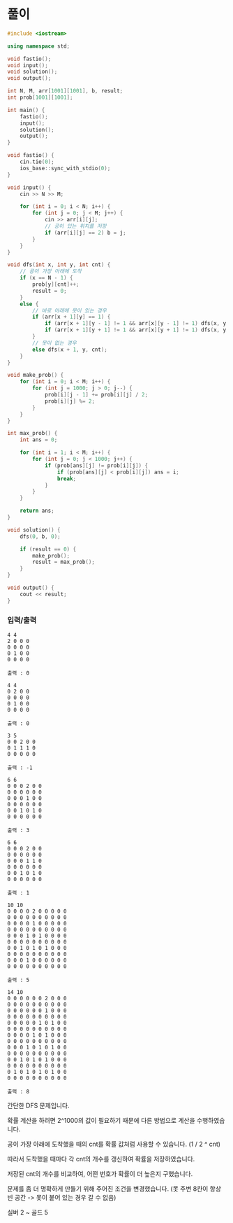 # 풀이
```c++
#include <iostream>

using namespace std;

void fastio();
void input();
void solution();
void output();

int N, M, arr[1001][1001], b, result;
int prob[1001][1001];

int main() {
    fastio();
    input();
    solution();
    output();
}

void fastio() {
    cin.tie(0);
    ios_base::sync_with_stdio(0);
}

void input() {
    cin >> N >> M;

    for (int i = 0; i < N; i++) {
        for (int j = 0; j < M; j++) {
            cin >> arr[i][j];
            // 공이 있는 위치를 저장
            if (arr[i][j] == 2) b = j;
        }
    }
}

void dfs(int x, int y, int cnt) {
    // 공이 가장 아래에 도착
    if (x == N - 1) {
        prob[y][cnt]++;
        result = 0;
    }
    else {
        // 바로 아래에 못이 있는 경우
        if (arr[x + 1][y] == 1) {
            if (arr[x + 1][y - 1] != 1 && arr[x][y - 1] != 1) dfs(x, y - 1, cnt + 1);
            if (arr[x + 1][y + 1] != 1 && arr[x][y + 1] != 1) dfs(x, y + 1, cnt + 1);
        }
        // 못이 없는 경우
        else dfs(x + 1, y, cnt);
    }
}

void make_prob() {
    for (int i = 0; i < M; i++) {
        for (int j = 1000; j > 0; j--) {
            prob[i][j - 1] += prob[i][j] / 2;
            prob[i][j] %= 2;
        }
    }
}

int max_prob() {
    int ans = 0;

    for (int i = 1; i < M; i++) {
        for (int j = 0; j < 1000; j++) {
            if (prob[ans][j] != prob[i][j]) {
                if (prob[ans][j] < prob[i][j]) ans = i;
                break;
            }
        }
    }

    return ans;
}

void solution() {
    dfs(0, b, 0);

    if (result == 0) {
        make_prob();
        result = max_prob();
    }
}

void output() {
    cout << result;
}
```

### 입력/출력
```
4 4
2 0 0 0
0 0 0 0
0 1 0 0
0 0 0 0
```
```
출력 : 0
```

```
4 4
0 2 0 0
0 0 0 0
0 1 0 0 
0 0 0 0
```
```
출력 : 0
```

```
3 5
0 0 2 0 0
0 1 1 1 0
0 0 0 0 0
```
```
출력 : -1
```

```
6 6
0 0 0 2 0 0
0 0 0 0 0 0
0 0 0 1 0 0
0 0 0 0 0 0
0 0 1 0 1 0
0 0 0 0 0 0
```
```
출력 : 3
```

```
6 6
0 0 0 2 0 0
0 0 0 0 0 0
0 0 0 1 1 0
0 0 0 0 0 0
0 0 1 0 1 0
0 0 0 0 0 0
```
```
출력 : 1
```

```
10 10
0 0 0 0 2 0 0 0 0 0
0 0 0 0 0 0 0 0 0 0
0 0 0 0 1 0 0 0 0 0 
0 0 0 0 0 0 0 0 0 0 
0 0 0 1 0 1 0 0 0 0 
0 0 0 0 0 0 0 0 0 0 
0 0 1 0 1 0 1 0 0 0
0 0 0 0 0 0 0 0 0 0
0 0 0 1 0 0 0 0 0 0
0 0 0 0 0 0 0 0 0 0
```
```
출력 : 5
```

```
14 10
0 0 0 0 0 0 2 0 0 0
0 0 0 0 0 0 0 0 0 0
0 0 0 0 0 0 1 0 0 0
0 0 0 0 0 0 0 0 0 0
0 0 0 0 0 1 0 1 0 0
0 0 0 0 0 0 0 0 0 0
0 0 0 0 1 0 1 0 0 0
0 0 0 0 0 0 0 0 0 0
0 0 0 1 0 1 0 1 0 0
0 0 0 0 0 0 0 0 0 0
0 0 1 0 1 0 1 0 0 0
0 0 0 0 0 0 0 0 0 0
0 1 0 1 0 1 0 1 0 0
0 0 0 0 0 0 0 0 0 0

```
```
출력 : 8
```

간단한 DFS 문제입니다.

확률 계산을 하려면 2^1000의 값이 필요하기 때문에 다른 방법으로 계산을 수행하였습니다.

공이 가장 아래에 도착했을 때의 cnt를 확률 값처럼 사용할 수 있습니다. (1 / 2 ^ cnt)

따라서 도착했을 때마다 각 cnt의 개수를 갱신하여 확률을 저장하였습니다. 

저장된 cnt의 개수를 비교하여, 어떤 번호가 확률이 더 높은지 구했습니다.

문제를 좀 더 명확하게 만들기 위해 주어진 조건을 변경했습니다.
(못 주변 8칸이 항상 빈 공간 -> 못이 붙어 있는 경우 갈 수 없음)

실버 2 ~ 골드 5
